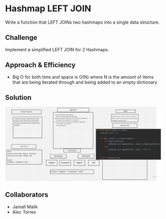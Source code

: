 # Hashmap LEFT JOIN
Write a function that LEFT JOINs two hashmaps into a single data structure.
## Challenge
Implement a simplified LEFT JOIN for 2 Hashmaps.

## Approach & Efficiency
- Big O for both time and space is O(N) where N is the amount of items that are being iterated through and being added to an empty dictionary

## Solution
![whiteboard](challenge33.jpg)

## Collaborators
- Jamall Malik
- Alec Torres
